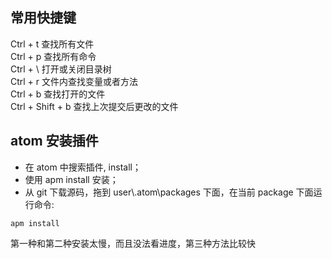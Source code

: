 ## 常用快捷键  
Ctrl + t 查找所有文件  
Ctrl + p 查找所有命令  
Ctrl + \ 打开或关闭目录树  
Ctrl + r 文件内查找变量或者方法  
Ctrl + b 查找打开的文件  
Ctrl + Shift + b 查找上次提交后更改的文件  
## atom 安装插件
- 在 atom 中搜索插件, install；
- 使用 apm install 安装；
- 从 git 下载源码，拖到 user\\.atom\\packages 下面，在当前 package 下面运行命令:
```
apm install
```
第一种和第二种安装太慢，而且没法看进度，第三种方法比较快
